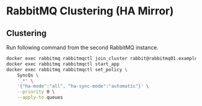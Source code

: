 # RabbitMQ Clustering (HA Mirror)

## Clustering

Run following command from the second RabbitMQ instance.

```bash
docker exec rabbitmq rabbitmqctl join_cluster rabbit@rabbitmq01.example.com
docker exec rabbitmq rabbitmqctl start_app
docker exec rabbitmq rabbitmqctl set_policy \
    SyncQs \
    '.*' \
    '{"ha-mode":"all", "ha-sync-mode":"automatic"}' \
    --priority 0 \
    --apply-to queues
```